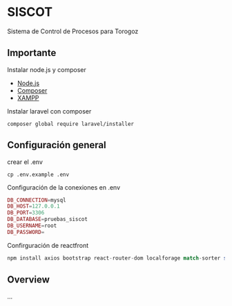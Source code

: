 # SISCOT
Sistema de Control de Procesos para Torogoz

## Importante
Instalar node.js y composer
- [Node.js](https://nodejs.org/en)
- [Composer](https://getcomposer.org/download/)
- [XAMPP](https://www.apachefriends.org/es/index.html)

Instalar laravel con composer
```
composer global require laravel/installer
```

## Configuración general
crear el .env
```
cp .env.example .env
```
Configuración de la conexiones en .env
```php
DB_CONNECTION=mysql
DB_HOST=127.0.0.1
DB_PORT=3306
DB_DATABASE=pruebas_siscot
DB_USERNAME=root
DB_PASSWORD=
```

Confirguración de reactfront
```php
npm install axios bootstrap react-router-dom localforage match-sorter sort-by
```
## Overview
...
